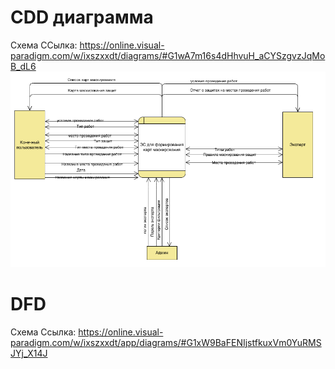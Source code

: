 # СDD диаграмма

Схема
ССылка: https://online.visual-paradigm.com/w/ixszxxdt/diagrams/#G1wA7m16s4dHhvuH_aCYSzgvzJqMoB_dL6
![img.png](images/cdd.png)


# DFD
Схема
Ссылка: https://online.visual-paradigm.com/w/ixszxxdt/app/diagrams/#G1xW9BaFENIjstfkuxVm0YuRMSJYj_X14J
